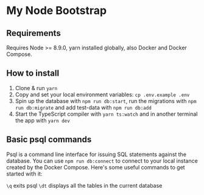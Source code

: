 # My Node Bootstrap

## Requirements
Requires Node >= 8.9.0, yarn installed globally, also Docker and Docker Compose.

## How to install
1) Clone & run `yarn`
2) Copy and set your local environment variables: `cp .env.example .env`
3) Spin up the database with `npm run db:start`, run the migrations with `npm run db:migrate` and add test-data with `npm run db:add`
4) Start the TypeScript compiler with `yarn ts:watch` and in another terminal the app with `yarn dev`

## Basic psql commands

Psql is a command line interface for issuing SQL statements against the database. You can use `npm run db:connect` to connect to your local instance created by the Docker Compose. Here's some useful commands to get started with it:

`\q` exits psql
`\dt` displays all the tables in the current database
